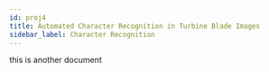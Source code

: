 ```yaml
---
id: proj4
title: Automated Character Recognition in Turbine Blade Images
sidebar_label: Character Recognition
---
```


this is another document
